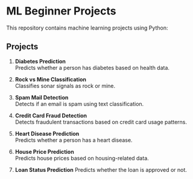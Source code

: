 # ML Beginner Projects

This repository contains machine learning projects using Python:

## Projects

1. **Diabetes Prediction**  
   Predicts whether a person has diabetes based on health data.

2. **Rock vs Mine Classification**  
   Classifies sonar signals as rock or mine.

3. **Spam Mail Detection**  
   Detects if an email is spam using text classification.

4. **Credit Card Fraud Detection**  
   Detects fraudulent transactions based on credit card usage patterns.

5. **Heart Disease Prediction**  
   Predicts whether a person has a heart disease.

6. **House Price Prediction**  
   Predicts house prices based on housing-related data.
   
7. **Loan Status Prediction**
   Predicts whether the loan is approved or not.
   
